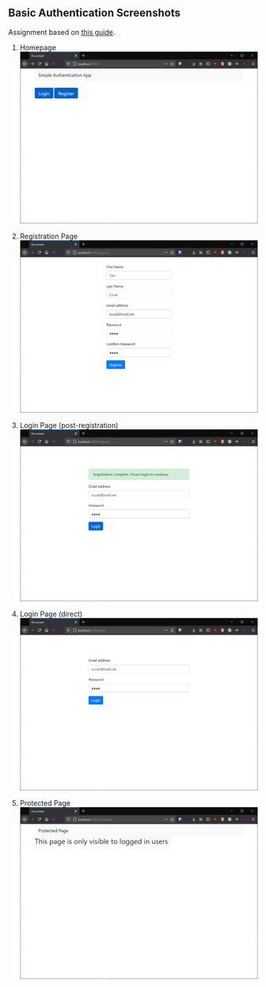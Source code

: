 ## Basic Authentication Screenshots
Assignment based on [this guide](https://stackabuse.com/handling-authentication-in-express-js/).

1. Homepage
   ![Screenshot 1](images/ss1.png)


2. Registration Page
   ![Screenshot 2](images/ss2.png)
   

3. Login Page (post-registration)
   ![Screenshot 3](images/ss3.png)


4. Login Page (direct)
   ![Screenshot 4](images/ss5.png)


5. Protected Page
   ![Screenshot 5](images/ss4.png)